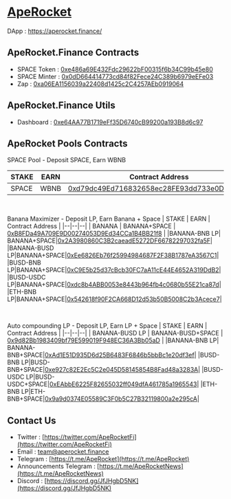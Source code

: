 # [ApeRocket](https://aperocket.finance/)

DApp : https://aperocket.finance/ 



## ApeRocket.Finance Contracts

 - SPACE Token :  [0xe486a69E432Fdc29622bF00315f6b34C99b45e80](https://bscscan.com/token/0xe486a69E432Fdc29622bF00315f6b34C99b45e80)
 - SPACE Minter :  [0x0dD664414773cd84f82Fece24C389b6979eEFe03](https://bscscan.com/address/0x0dD664414773cd84f82Fece24C389b6979eEFe03)
 - Zap : [0xa06EA1156039a22408d1425c2C4257AEb0919064](https://bscscan.com/address/0xa06EA1156039a22408d1425c2C4257AEb0919064)

## ApeRocket.Finance Utils

 - Dashboard :  [0xe64AA77B1719eFf35D6740cB99200a193B8d6c97](https://bscscan.com/token/0xe64AA77B1719eFf35D6740cB99200a193B8d6c97)

## ApeRocket Pools Contracts

SPACE Pool - Deposit SPACE, Earn WBNB 

| STAKE | EARN | Contract Address |
|--|--|--|
| SPACE | WBNB  | [0xd79dc49Ed716832658ec28FE93dd733e0DFB8d58](https://bscscan.com/address/0xd79dc49Ed716832658ec28FE93dd733e0DFB8d58) |

<br/>

Banana Maximizer - Deposit LP, Earn Banana + Space 
| STAKE | EARN | Contract Address |
|--|--|--|
| BANANA | BANANA+SPACE  | [0xB8FDa49A709E9D00274053D9Ed34CCa1B4BB21f8](https://bscscan.com/address/0xB8FDa49A709E9D00274053D9Ed34CCa1B4BB21f8) |
|BANANA-BNB LP| BANANA+SPACE|[0x2A3980860C3B2caeadE5272DF66782297032fa5F](https://bscscan.com/address/0x2A3980860C3B2caeadE5272DF66782297032fa5F)|
|BANANA-BUSD LP|BANANA+SPACE|[0xEe6826Eb76f25994984687F2F38B1787eA3567C1](https://bscscan.com/address/0xEe6826Eb76f25994984687F2F38B1787eA3567C1)|
|BUSD-BNB LP|BANANA+SPACE|[0xC9E5b25d37cBcb30FC7aA11cE44E4652A319DdB2](https://bscscan.com/address/0xC9E5b25d37cBcb30FC7aA11cE44E4652A319DdB2)|
|BUSD-USDC LP|BANANA+SPACE|[0xdc8b4ABB0053e8443b964fb4c0680b55E21ca87d](https://bscscan.com/address/0xdc8b4ABB0053e8443b964fb4c0680b55E21ca87d)|
|ETH-BNB LP|BANANA+SPACE|[0x542618f90F2CA668D12d53b50B5008C2b3Acece7](https://bscscan.com/address/0x542618f90F2CA668D12d53b50B5008C2b3Acece7)|

<br/>

Auto compounding LP - Deposit LP, Earn LP + Space 
| STAKE | EARN | Contract Address |
|--|--|--|
| BANANA-BUSD LP | BANANA-BUSD+SPACE  | [0x9d82Bb1983409bf79E599019F948EC36A3Bb05aD](https://bscscan.com/address/0x9d82Bb1983409bf79E599019F948EC36A3Bb05aD) |
|BANANA-BNB LP| BANANA-BNB+SPACE|[0xAd1E51D935D6d25B6483F6846b5bbBc1e20df3ef](https://bscscan.com/address/0xAd1E51D935D6d25B6483F6846b5bbBc1e20df3ef)|
|BUSD-BNB LP|BUSD-BNB+SPACE|[0xe927c82E2Ec5C2e045D58145854B8Fad48a3283A](https://bscscan.com/address/0xe927c82E2Ec5C2e045D58145854B8Fad48a3283A)|
|BUSD-USDC LP|BUSD-USDC+SPACE|[0xEAbbE6225F82655032ff049dfA461785a1965543](https://bscscan.com/address/0xEAbbE6225F82655032ff049dfA461785a1965543)|
|ETH-BNB LP|ETH-BNB+SPACE|[0x9a9d0374E05589C3F0b5C27B32119800a2e295cA](https://bscscan.com/address/0x9a9d0374E05589C3F0b5C27B32119800a2e295cA)|



## Contact Us

 - Twitter : [https://twitter.com/ApeRocketFi](https://twitter.com/ApeRocketFi)
 - Email : team@aperocket.finance
 - Telegram : [https://t.me/ApeRocket](https://t.me/ApeRocket)
 - Announcements Telegram : [https://t.me/ApeRocketNews](https://t.me/ApeRocketNews)
 - Discord : [https://discord.gg/JfJHgbD5NK](https://discord.gg/JfJHgbD5NK)









